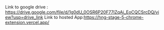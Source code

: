 
Link to google drive : https://drive.google.com/file/d/1g0dU_0OSR6P20F77lZqAi_EoCQCSrcDQ/view?usp=drive_link
Link to hosted App:https://hng-stage-5-chrome-extension.vercel.app/
